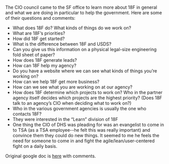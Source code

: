 The CIO council came to the SF office to learn more about 18F in general and what we are doing in particular to help the government. Here are some of their questions and comments:

- What does 18F do? What kinds of things do we work on?
- What are 18F’s priorities?
- How did 18F get started?
- What is the difference between 18F and USDS?
- Can you give us this information on a physical legal-size engineering fold sheet of paper?
- How does 18F generate leads? 
- How can 18F help my agency?
- Do you have a website where we can see what kinds of things you’re working on? 
- How can we help 18F get more business?
- How can we see what you are working on at our agency? 
- How does 18F determine which projects to work on? Who in the partner agency itself decides which projects are the highest priority? (Does 18F talk to an agency’s CIO when deciding what to work on?)
- Who in the various government agencies is usually the one who contacts 18F?
- They were interested in the “Learn” division of 18F
- One thing the CIO of DHS was pleading for was an evangelist to come in to TSA (as a TSA employee--he felt this was really important) and convince them they could do new things. It seemed to me he feels the need for someone to come in and fight the agile/lean/user-centered fight on a daily basis.

Original google doc is [here](https://docs.google.com/document/d/1EU0sEtcB5jDvRlTFdz_tsq15UbuTPsNctSccuhewzAk/edit) with comments.
